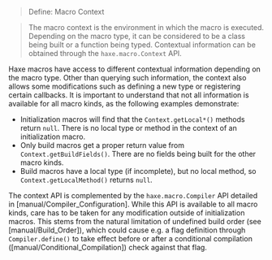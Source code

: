 > Define: Macro Context

>
> The macro context is the environment in which the macro is executed. Depending on the macro type, it can be considered to be a class being built or a function being typed. Contextual information can be obtained through the `haxe.macro.Context` API.

Haxe macros have access to different contextual information depending on the macro type. Other than querying such information, the context also allows some modifications such as defining a new type or registering certain callbacks. It is important to understand that not all information is available for all macro kinds, as the following examples demonstrate:



* Initialization macros will find that the `Context.getLocal*()` methods return `null`. There is no local type or method in the context of an initialization macro.
* Only build macros get a proper return value from `Context.getBuildFields()`. There are no fields being built for the other macro kinds.
* Build macros have a local type (if incomplete), but no local method, so `Context.getLocalMethod()` returns `null`.



The context API is complemented by the `haxe.macro.Compiler` API detailed in [manual/Compiler_Configuration]. While this API is available to all macro kinds, care has to be taken for any modification outside of initialization macros. This stems from the natural limitation of undefined build order (see [manual/Build_Order]), which could cause e.g. a flag definition through `Compiler.define()` to take effect before or after a conditional compilation ([manual/Conditional_Compilation]) check against that flag.